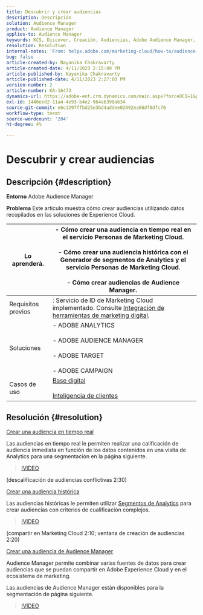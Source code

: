 ```yaml
---
title: Descubrir y crear audiencias
description: Descripción
solution: Audience Manager
product: Audience Manager
applies-to: Audience Manager
keywords: KCS, Discover, Creación, Audiencias, Adobe Audience Manager, Cómo
resolution: Resolution
internal-notes: 'From: helpx.adobe.com/marketing-cloud/how-to/audience-discovery.html'
bug: false
article-created-by: Nayanika Chakravarty
article-created-date: 4/11/2023 2:15:49 PM
article-published-by: Nayanika Chakravarty
article-published-date: 4/11/2023 2:27:00 PM
version-number: 2
article-number: KA-16473
dynamics-url: https://adobe-ent.crm.dynamics.com/main.aspx?forceUCI=1&pagetype=entityrecord&etn=knowledgearticle&id=86a97157-73d8-ed11-a7c7-6045bd006a22
exl-id: 1440eed2-11a4-4e93-b4e2-964ab398a634
source-git-commit: e6c3297ffbd25e3bd4addee02092ea66df8dfc70
workflow-type: tm+mt
source-wordcount: '204'
ht-degree: 4%

---
```


# Descubrir y crear audiencias

## Descripción {#description}


<b>Entorno</b>
Adobe Audience Manager

<b>Problema</b>
Este artículo muestra cómo crear audiencias utilizando datos recopilados en las soluciones de Experience Cloud.


| Lo aprenderá. | - Cómo crear una audiencia en tiempo real en el servicio Personas de Marketing Cloud.<br><br>- Cómo crear una audiencia histórica con el Generador de segmentos de Analytics y el servicio Personas de Marketing Cloud.<br><br>- Cómo crear audiencias de Audience Manager. |
| --- | --- |
| Requisitos previos | : Servicio de ID de Marketing Cloud implementado. Consulte [Integración de herramientas de marketing digital](https://experienceleague.adobe.com/docs/experience-manager-learn/sites/integrations/experience-platform-data-collection-tags/overview.html?lang=es). |
| Soluciones | - ADOBE ANALYTICS<br><br>- ADOBE AUDIENCE MANAGER<br><br>- ADOBE TARGET<br><br>- ADOBE CAMPAIGN |
| Casos de uso | [Base digital](https://helpx.adobe.com/marketing-cloud/how-to/digital-foundation.html)<br><br>[Inteligencia de clientes](https://experienceleague.adobe.com/docs/experience-platform/profile/ui/user-guide.html?lang=es) |





## Resolución {#resolution}


<u>Crear una audiencia en tiempo real</u>

Las audiencias en tiempo real le permiten realizar una calificación de audiencia inmediata en función de los datos contenidos en una visita de Analytics para una segmentación en la página siguiente.




>[!VIDEO](https://video.tv.adobe.com/v/17804t1/)



(descalificación de audiencias conflictivas 2:30)



<u>Crear una audiencia histórica</u>

Las audiencias históricas le permiten utilizar [Segmentos de Analytics](https://experienceleague.adobe.com/docs/analytics/components/segmentation/seg-home.html?lang=es) para crear audiencias con criterios de cualificación complejos.




>[!VIDEO](https://video.tv.adobe.com/v/17805/)



(compartir en Marketing Cloud 2:10; ventana de creación de audiencias 2:20)

<u>Crear una audiencia de Audience Manager</u>

Audience Manager permite combinar varias fuentes de datos para crear audiencias que se puedan compartir en Adobe Experience Cloud y en el ecosistema de marketing.

Las audiencias de Audience Manager están disponibles para la segmentación de página siguiente.




>[!VIDEO](https://video.tv.adobe.com/v/18113t1/)
